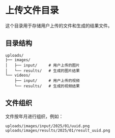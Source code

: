 # 上传文件目录

这个目录用于存储用户上传的文件和生成的结果文件。

## 目录结构

```
uploads/
├── images/
│   ├── input/     # 用户上传的图片
│   └── results/   # 生成的图片结果
└── videos/
    ├── input/     # 用户上传的视频
    └── results/   # 生成的视频结果
```

## 文件组织

文件按年月进行组织，例如：
```
uploads/images/input/2025/01/uuid.png
uploads/images/results/2025/01/result_uuid.png
```